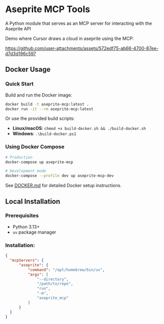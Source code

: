 # Aseprite MCP Tools

A Python module that serves as an MCP server for interacting with the Aseprite API

Demo where Cursor draws a cloud in aseprite using the MCP:

https://github.com/user-attachments/assets/572edf75-ab66-4700-87ee-d7d3d196c597

## Docker Usage

### Quick Start

Build and run the Docker image:
```bash
docker build -t aseprite-mcp:latest .
docker run -it --rm aseprite-mcp:latest
```

Or use the provided build scripts:
- **Linux/macOS**: `chmod +x build-docker.sh && ./build-docker.sh`
- **Windows**: `.\build-docker.ps1`

### Using Docker Compose
```bash
# Production
docker-compose up aseprite-mcp

# Development mode
docker-compose --profile dev up aseprite-mcp-dev
```

See [DOCKER.md](DOCKER.md) for detailed Docker setup instructions.

## Local Installation

### Prerequisites
- Python 3.13+
- `uv` package manager

### Installation:
```json
{
  "mcpServers": {
      "aseprite": {
          "command": "/opt/homebrew/bin/uv",
          "args": [
              "--directory",
              "/path/to/repo",
              "run",
              "-m",
              "aseprite_mcp"
          ]
      }
  }
}
```
